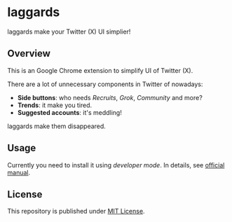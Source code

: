 # laggards

laggards make your Twitter (X) UI simplier!

## Overview

This is an Google Chrome extension to simplify UI of Twitter (X).

There are a lot of unnecessary components in Twitter of nowadays:

- **Side buttons**: who needs *Recruits*, *Grok*, *Community* and more?
- **Trends**: it make you tired.
- **Suggested accounts**: it's meddling!

laggards make them disappeared.

## Usage

Currently you need to install it using *developer mode*.
In details, see [official manual](https://support.google.com/chrome/a/answer/2714278).

## License

This repository is published under [MIT License](LICENSE).

